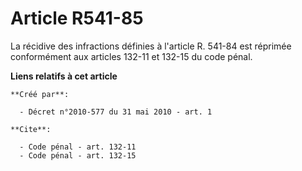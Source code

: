 # Article R541-85

La récidive des infractions définies à l'article R. 541-84 est réprimée conformément aux articles 132-11 et 132-15 du code
pénal.

**Liens relatifs à cet article**

	**Créé par**:

	  - Décret n°2010-577 du 31 mai 2010 - art. 1

	**Cite**:

	  - Code pénal - art. 132-11
	  - Code pénal - art. 132-15
